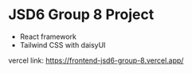 # JSD6 Group 8 Project

- React framework
- Tailwind CSS with daisyUI

vercel link: https://frontend-jsd6-group-8.vercel.app/
